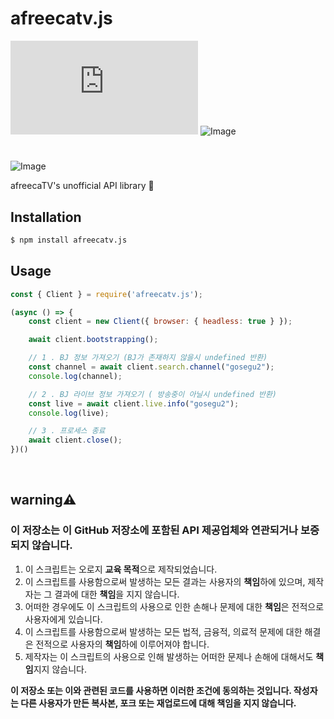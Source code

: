 # **afreecatv.js**

![Image](https://img.shields.io/npm/v/afreecatv.js?color=%2351F9C0&label=afreecatv.js)
![Image](https://img.shields.io/npm/dt/afreecatv.js.svg?color=%2351FC0&maxAge=3600)

#

![Image](https://nodei.co/npm/afreecatv.js.png?downloads=true&downloadRank=true&stars=true)
<br>

afreecaTV's unofficial API library 🍕

## <i class="fa-solid fa-download"></i> **Installation**

```bash
$ npm install afreecatv.js
```

## <i class="fa-solid fa-bookmark"></i> **Usage**

```js
const { Client } = require('afreecatv.js');

(async () => {
    const client = new Client({ browser: { headless: true } });

    await client.bootstrapping();

    // 1 . BJ 정보 가져오기 (BJ가 존재하지 않을시 undefined 반환)
    const channel = await client.search.channel("gosegu2");
    console.log(channel);

    // 2 . BJ 라이브 정보 가져오기 ( 방송중이 아닐시 undefined 반환)
    const live = await client.live.info("gosegu2");
    console.log(live);

    // 3 . 프로세스 종료
    await client.close();
})()
```
<br>

## <i class="fa-solid fa-download"></i> **warning⚠️**
### 이 저장소는 이 GitHub 저장소에 포함된 API 제공업체와 연관되거나 보증되지 않습니다.

1. 이 스크립트는 오로지  **교육 목적**으로 제작되었습니다.   
2. 이 스크립트를 사용함으로써 발생하는 모든 결과는 사용자의 **책임**하에 있으며, 제작자는 그 결과에 대한 **책임**을 지지 않습니다.  
3. 어떠한 경우에도 이 스크립트의 사용으로 인한 손해나 문제에 대한 **책임**은 전적으로 사용자에게 있습니다.  
4. 이 스크립트를 사용함으로써 발생하는 모든 법적, 금융적, 의료적 문제에 대한 해결은 전적으로 사용자의 **책임**하에 이루어져야 합니다.  
5. 제작자는 이 스크립트의 사용으로 인해 발생하는 어떠한 문제나 손해에 대해서도 **책임**지지 않습니다.  

**이 저장소 또는 이와 관련된 코드를 사용하면 이러한 조건에 동의하는 것입니다. 작성자는 다른 사용자가 만든 복사본, 포크 또는 재업로드에 대해 책임을 지지 않습니다.**
